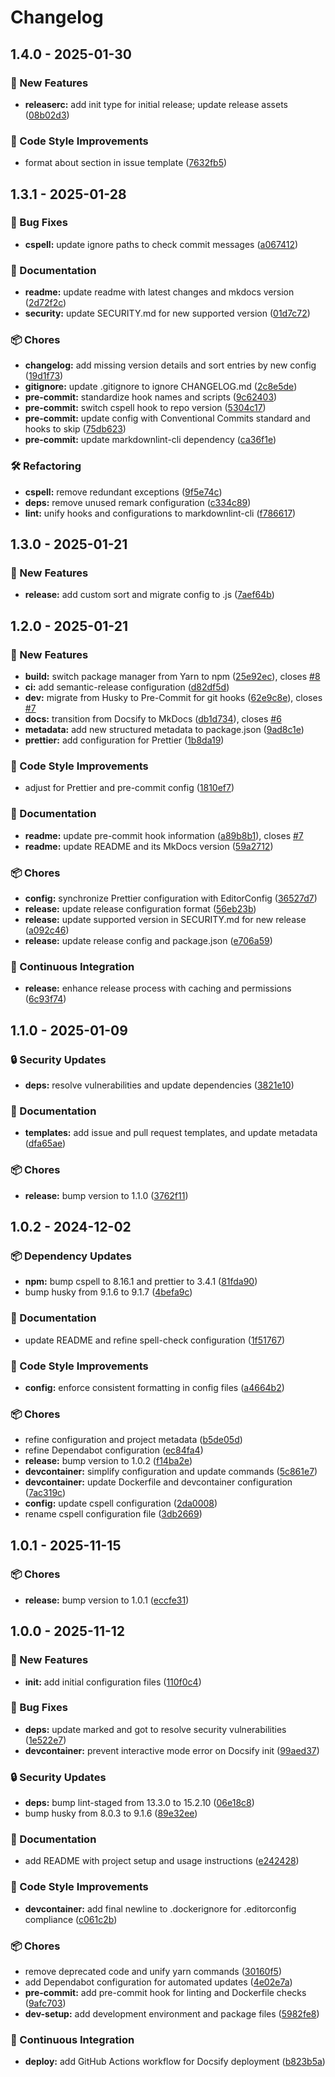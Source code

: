 # Changelog

## 1.4.0 - 2025-01-30
### 🚀 New Features

* **releaserc:** add init type for initial release; update release assets ([08b02d3](https://github.com/jekwwer/markdown-template/commit/08b02d3165011680a2a0d40a5575983e4854b83e))

### 🎨 Code Style Improvements

* format about section in issue template ([7632fb5](https://github.com/jekwwer/markdown-template/commit/7632fb54061e308a8cd6b8c0087dd96c67c09ac1))

## 1.3.1 - 2025-01-28
### 🐞 Bug Fixes

* **cspell:** update ignore paths to check commit messages ([a067412](https://github.com/jekwwer/markdown-template/commit/a06741208728f81233a88c4783dea028a7f908c0))

### 📖 Documentation

* **readme:** update readme with latest changes and mkdocs version ([2d72f2c](https://github.com/jekwwer/markdown-template/commit/2d72f2c578587503377c88d91ce3761274e08d7b))
* **security:** update SECURITY.md for new supported version ([01d7c72](https://github.com/jekwwer/markdown-template/commit/01d7c72bc5dbef55c68ecb04af1dfb2f1bd44fee))

### 📦 Chores

* **changelog:** add missing version details and sort entries by new config ([19d1f73](https://github.com/jekwwer/markdown-template/commit/19d1f73e982eedc78ae8a944eb606127c573b57f))
* **gitignore:** update .gitignore to ignore CHANGELOG.md ([2c8e5de](https://github.com/jekwwer/markdown-template/commit/2c8e5de29d51760cc81629960bb067105fa7d2ea))
* **pre-commit:** standardize hook names and scripts ([9c62403](https://github.com/jekwwer/markdown-template/commit/9c6240360ff03ff9d1744226bc0ab3ca84a8aa57))
* **pre-commit:** switch cspell hook to repo version ([5304c17](https://github.com/jekwwer/markdown-template/commit/5304c1721616829e03f764b4a0be9b7949aedb81))
* **pre-commit:** update config with Conventional Commits standard and hooks to skip ([75db623](https://github.com/jekwwer/markdown-template/commit/75db623c475edb0e0509aa4925ae79effce49914))
* **pre-commit:** update markdownlint-cli dependency ([ca36f1e](https://github.com/jekwwer/markdown-template/commit/ca36f1e5578c50a3af566f8fb12d0f0d54772016))

### 🛠️ Refactoring

* **cspell:** remove redundant exceptions ([9f5e74c](https://github.com/jekwwer/markdown-template/commit/9f5e74cae02f8be7f4fd857f5049304875c4cba2))
* **deps:** remove unused remark configuration ([c334c89](https://github.com/jekwwer/markdown-template/commit/c334c89b9294409392dc9e5bb7e38882baca0085))
* **lint:** unify hooks and configurations to markdownlint-cli ([f786617](https://github.com/jekwwer/markdown-template/commit/f7866171a6712c4807ee1e6e4bd8126867b59a4f))

## 1.3.0 - 2025-01-21

### 🚀 New Features

* **release:** add custom sort and migrate config to .js ([7aef64b](https://github.com/jekwwer/markdown-template/commit/7aef64bf0924842c7f2f682f27e562eee4b3ff48))

## 1.2.0 - 2025-01-21

### 🚀 New Features

* **build:** switch package manager from Yarn to npm ([25e92ec](https://github.com/jekwwer/markdown-template/commit/25e92ec42153f7f15082fd149d1c8e6428b37fc0)), closes [#8](https://github.com/jekwwer/markdown-template/issues/8)
* **ci:** add semantic-release configuration ([d82df5d](https://github.com/jekwwer/markdown-template/commit/d82df5d024222fb069c36a43ecfe63205d59da50))
* **dev:** migrate from Husky to Pre-Commit for git hooks ([62e9c8e](https://github.com/jekwwer/markdown-template/commit/62e9c8e65636be949a128efae5dc1f50154806b2)), closes [#7](https://github.com/jekwwer/markdown-template/issues/7)
* **docs:** transition from Docsify to MkDocs ([db1d734](https://github.com/jekwwer/markdown-template/commit/db1d734ab2cfc7f237a9eb2048cb744dddfae31b)), closes [#6](https://github.com/jekwwer/markdown-template/issues/6)
* **metadata:** add new structured metadata to package.json ([9ad8c1e](https://github.com/jekwwer/markdown-template/commit/9ad8c1e2b13bd3440c7fdf0050af48014fc5fc2b))
* **prettier:** add configuration for Prettier ([1b8da19](https://github.com/jekwwer/markdown-template/commit/1b8da190691ee66e431ed9089d60dc39e70efee7))

### 🎨 Code Style Improvements

* adjust for Prettier and pre-commit config ([1810ef7](https://github.com/jekwwer/markdown-template/commit/1810ef73add1d81fd865271125b62cf5a6d6a13e))

### 📖 Documentation

* **readme:** update pre-commit hook information ([a89b8b1](https://github.com/jekwwer/markdown-template/commit/a89b8b1623b15c5b7889f00d215dd9014f0eac2e)), closes [#7](https://github.com/jekwwer/markdown-template/issues/7)
* **readme:** update README and its MkDocs version ([59a2712](https://github.com/jekwwer/markdown-template/commit/59a27122da486b232ef976f39cbcb94085fdd2fb))

### 📦 Chores

* **config:** synchronize Prettier configuration with EditorConfig ([36527d7](https://github.com/jekwwer/markdown-template/commit/36527d76b7cea5716e73aafdd81b9b976e0ffaae))
* **release:** update release configuration format ([56eb23b](https://github.com/jekwwer/markdown-template/commit/56eb23bc9f1059258c8a96404f9c80064e58f56d))
* **release:** update supported version in SECURITY.md for new release ([a092c46](https://github.com/jekwwer/markdown-template/commit/a092c465dea2c2952f05278f2a451d195183dae1))
* **release:** update release config and package.json ([e706a59](https://github.com/jekwwer/markdown-template/commit/e706a594f8f44ef07e43452ac023089f6c974e65))

### 🔄 Continuous Integration

* **release:** enhance release process with caching and permissions ([6c93f74](https://github.com/jekwwer/markdown-template/commit/6c93f740e24fcf4bab801808776e5bfbf9d72204))

## 1.1.0 - 2025-01-09

### 🔒 Security Updates

* **deps:** resolve vulnerabilities and update dependencies ([3821e10](https://github.com/jekwwer/markdown-template/commit/3821e10ec9b634cfbc8f0497bcc6fcc33e4fe886))

### 📖 Documentation

* **templates:** add issue and pull request templates, and update metadata ([dfa65ae](https://github.com/jekwwer/markdown-template/commit/dfa65ae46860d51839967105883ea50984bc2537))

### 📦 Chores

* **release:** bump version to 1.1.0 ([3762f11](https://github.com/jekwwer/markdown-template/commit/3762f11e1b8dad66c6a5c5f688c0c846a0454013))

## 1.0.2 - 2024-12-02

### 📦 Dependency Updates

* **npm:** bump cspell to 8.16.1 and prettier to 3.4.1 ([81fda90](https://github.com/jekwwer/markdown-template/commit/81fda9005b4e298283dae0ced5358ceed06c1dd9))
* bump husky from 9.1.6 to 9.1.7 ([4befa9c](https://github.com/jekwwer/markdown-template/commit/4befa9c7ba9328229325aa350abca15a7b312ecf))

### 📖 Documentation

* update README and refine spell-check configuration ([1f51767](https://github.com/jekwwer/markdown-template/commit/1f51767ebc1b5b7be16f827c9f943f8274d29f21))

### 🎨 Code Style Improvements

* **config:** enforce consistent formatting in config files ([a4664b2](https://github.com/jekwwer/markdown-template/commit/a4664b21d182b2c9106c61a96f28d38d298bda3e))

### 📦 Chores

* refine configuration and project metadata ([b5de05d](https://github.com/jekwwer/markdown-template/commit/b5de05dfe8b22a55a6d8e5535e3ed6c1c45345a0))
* refine Dependabot configuration ([ec84fa4](https://github.com/jekwwer/markdown-template/commit/ec84fa441e850d1dad4263af79025d38001424b9))
* **release:** bump version to 1.0.2 ([f14ba2e](https://github.com/jekwwer/markdown-template/commit/f14ba2e9005b767309a92e0390222eb6377631fe))
* **devcontainer:** simplify configuration and update commands ([5c861e7](https://github.com/jekwwer/markdown-template/commit/5c861e72b3e6986d26d9d9455b29ea3042b6bf83))
* **devcontainer:** update Dockerfile and devcontainer configuration ([7ac319c](https://github.com/jekwwer/markdown-template/commit/7ac319c50014ad8d1c76ddf811b667ae3d72451d))
* **config:** update cspell configuration ([2da0008](https://github.com/jekwwer/markdown-template/commit/2da0008eb11d344046f849648aec90689679b47e))
* rename cspell configuration file ([3db2669](https://github.com/jekwwer/markdown-template/commit/3db26696fe06beee7ed79b9ea42bd5ad50065ead))

## 1.0.1 - 2025-11-15

### 📦 Chores

* **release:** bump version to 1.0.1 ([eccfe31](https://github.com/jekwwer/markdown-template/commit/eccfe31bffe9cdf100b6adeaefe8073a1649b756))

## 1.0.0 - 2025-11-12

### 🚀 New Features

* **init:** add initial configuration files ([110f0c4](https://github.com/jekwwer/markdown-template/commit/110f0c46869559946d07198a679a8fa21c5064ad))

### 🐞 Bug Fixes

* **deps:** update marked and got to resolve security vulnerabilities ([1e522e7](https://github.com/jekwwer/markdown-template/commit/1e522e7cc0a9fdbd6cf5be06eb7bc839e4040377))
* **devcontainer:** prevent interactive mode error on Docsify init ([99aed37](https://github.com/jekwwer/markdown-template/commit/99aed3707bbea9770318523fb2845c80c472bbf4))

### 🔒 Security Updates

* **deps:** bump lint-staged from 13.3.0 to 15.2.10 ([06e18c8](https://github.com/jekwwer/markdown-template/commit/06e18c8b3fc2de0a154e4a6aaa259b956477dd59))
* bump husky from 8.0.3 to 9.1.6 ([89e32ee](https://github.com/jekwwer/markdown-template/commit/89e32ee769b34602c2f6ee9301133ad2291ccbed))

### 📖 Documentation

* add README with project setup and usage instructions ([e242428](https://github.com/jekwwer/markdown-template/commit/e2424281633d65b9600eb454746e2a953ddf428f))

### 🎨 Code Style Improvements

* **devcontainer:** add final newline to .dockerignore for .editorconfig compliance ([c061c2b](https://github.com/jekwwer/markdown-template/commit/c061c2b140a559b16f4ad3f69736db16d536dd31))

### 📦 Chores

* remove deprecated code and unify yarn commands ([30160f5](https://github.com/jekwwer/markdown-template/commit/30160f5e51bd82f4339f78014733b932562c5d7b))
* add Dependabot configuration for automated updates ([4e02e7a](https://github.com/jekwwer/markdown-template/commit/4e02e7a9b8b9b01e588ba4c573f6c3a863bf99c3))
* **pre-commit:** add pre-commit hook for linting and Dockerfile checks ([9afc703](https://github.com/jekwwer/markdown-template/commit/9afc70374a921630f80af228a30f5db1de7a7d83))
* **dev-setup:** add development environment and package files ([5982fe8](https://github.com/jekwwer/markdown-template/commit/5982fe892606ca997ae326d300a153ae64884609))

### 🔄 Continuous Integration

* **deploy:** add GitHub Actions workflow for Docsify deployment ([b823b5a](https://github.com/jekwwer/markdown-template/commit/b823b5a68ea7472ceeff4608f232e5fcde90eb8a))
